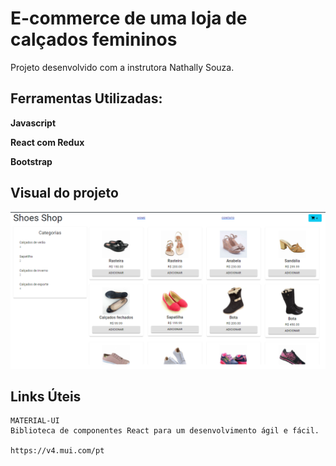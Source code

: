 # E-commerce de uma loja de calçados femininos

Projeto desenvolvido com a instrutora Nathally Souza.

## Ferramentas Utilizadas:
  **Javascript**

  **React com Redux**

  **Bootstrap**

## Visual do projeto
<p>
  <img src=".github/shoesShop.png">
</p>

## Links Úteis
```
MATERIAL-UI 
Biblioteca de componentes React para um desenvolvimento ágil e fácil.

https://v4.mui.com/pt
```
